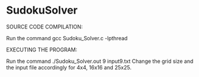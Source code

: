 # SudokuSolver

SOURCE CODE COMPILATION: 

Run the command gcc Sudoku_Solver.c -lpthread


EXECUTING THE PROGRAM: 

Run the command ./Sudoku_Solver.out 9 input9.txt
Change the grid size and the input file accordingly for 4x4, 16x16 and 25x25.
